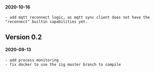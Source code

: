 

#### 2020-10-16

	- add mqtt reconnect logic, as mqtt sync client does not have the "reconnect" builtin capabilities yet.

## Version 0.2

#### 2020-09-13

	- add process monitoring
	- fix docker to use the zig master branch to compile

